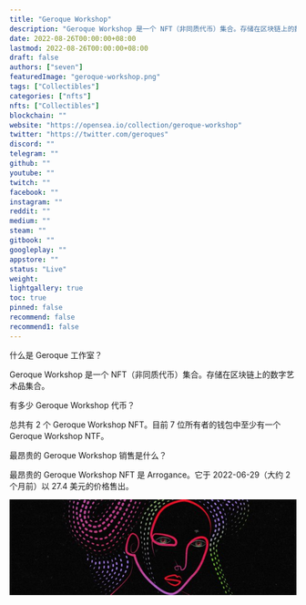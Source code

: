 ```yaml
---
title: "Geroque Workshop"
description: "Geroque Workshop 是一个 NFT（非同质代币）集合。存储在区块链上的数字艺术品集合。"
date: 2022-08-26T00:00:00+08:00
lastmod: 2022-08-26T00:00:00+08:00
draft: false
authors: ["seven"]
featuredImage: "geroque-workshop.png"
tags: ["Collectibles"]
categories: ["nfts"]
nfts: ["Collectibles"]
blockchain: ""
website: "https://opensea.io/collection/geroque-workshop"
twitter: "https://twitter.com/geroques"
discord: ""
telegram: ""
github: ""
youtube: ""
twitch: ""
facebook: ""
instagram: ""
reddit: ""
medium: ""
steam: ""
gitbook: ""
googleplay: ""
appstore: ""
status: "Live"
weight: 
lightgallery: true
toc: true
pinned: false
recommend: false
recommend1: false
---
```

什么是 Geroque 工作室？

Geroque Workshop 是一个 NFT（非同质代币）集合。存储在区块链上的数字艺术品集合。

有多少 Geroque Workshop 代币？

总共有 2 个 Geroque Workshop NFT。目前 7 位所有者的钱包中至少有一个 Geroque Workshop NTF。

最昂贵的 Geroque Workshop 销售是什么？

最昂贵的 Geroque Workshop NFT 是 Arrogance。它于 2022-06-29（大约 2 个月前）以 27.4 美元的价格售出。

![nft](1661507103513.jpg)